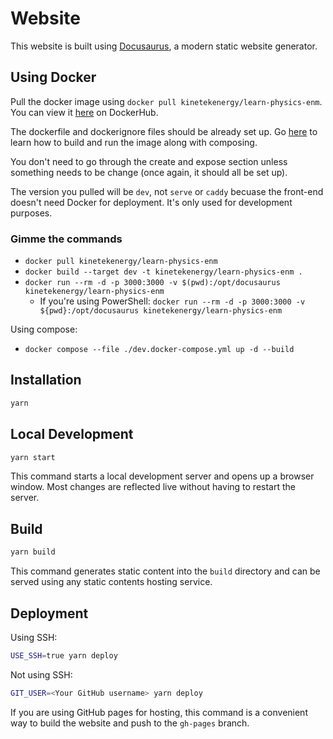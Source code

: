 # Website

This website is built using [Docusaurus](https://docusaurus.io/), a modern static website generator.

## Using Docker

Pull the docker image using `docker pull kinetekenergy/learn-physics-enm`. You can view it [here](https://hub.docker.com/repository/docker/kinetekenergy/learn-physics-enm/general) on DockerHub.

The dockerfile and dockerignore files should be already set up. Go [here](https://docusaurus.community/knowledge/deployment/docker/?target=dev#building-the-docker-image) to learn how to build and run the image along with composing.

You don't need to go through the create and expose section unless something needs to be change (once again, it should all be set up).

The version you pulled will be `dev`, not `serve` or `caddy` becuase the front-end doesn't need Docker for deployment. It's only used for development purposes.

### Gimme the commands

- `docker pull kinetekenergy/learn-physics-enm`
- `docker build --target dev -t kinetekenergy/learn-physics-enm .`
- `docker run --rm -d -p 3000:3000 -v $(pwd):/opt/docusaurus kinetekenergy/learn-physics-enm`
  - If you're using PowerShell: `docker run --rm -d -p 3000:3000 -v ${pwd}:/opt/docusaurus kinetekenergy/learn-physics-enm`

Using compose:

- `docker compose --file ./dev.docker-compose.yml up -d --build`

## Installation

```bash
yarn
```

## Local Development

```bash
yarn start
```

This command starts a local development server and opens up a browser window. Most changes are reflected live without having to restart the server.

## Build

```bash
yarn build
```

This command generates static content into the `build` directory and can be served using any static contents hosting service.

## Deployment

Using SSH:

```bash
USE_SSH=true yarn deploy
```

Not using SSH:

```bash
GIT_USER=<Your GitHub username> yarn deploy
```

If you are using GitHub pages for hosting, this command is a convenient way to build the website and push to the `gh-pages` branch.
